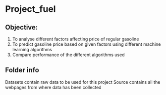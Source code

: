 # Project_fuel

## Objective:
1. To analyse different factors affecting price of regular gasoline
2. To predict gasoline price based on given factors using different machine learning algorithms
3. Compare performance of the different algorithms used

## Folder info
Datasets contain raw data to be used for this project
Source contains all the webpages from where data has been collected
